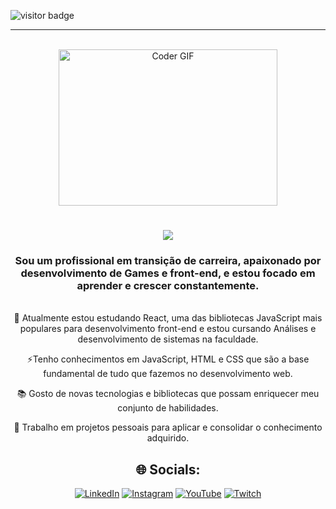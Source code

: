 
![visitor badge](https://visitor-badge.laobi.icu/badge?page_id=Markim-Freitas.visitor-badge&left_color=red&right_color=green&left_text=Hello%20Visitors)

<hr>

<div align="center"><br>    
    <img alt="Coder GIF" height=250 width=350 src="https://media1.giphy.com/media/qgQUggAC3Pfv687qPC/giphy.gif"/>
  <h1 align="center">
    <img src="https://readme-typing-svg.herokuapp.com/?font=Righteous&size=35&center=true&vCenter=true&width=500&height=70&duration=4000&lines=Olá+!+👋;+Eu+me+chamo+Markim+Freitas!;+Bem+vindo+ao+meu+perfil" />
</h1>
</div>

<h3 align="center">Sou um profissional em transição de carreira, apaixonado por desenvolvimento de Games e front-end, e estou focado em aprender e crescer constantemente.</h3>

<br>

<div align="center">
 🚀 Atualmente estou estudando React, uma das bibliotecas JavaScript mais populares para desenvolvimento front-end e estou cursando Análises e desenvolvimento de sistemas na faculdade.

 ⚡Tenho conhecimentos em JavaScript, HTML e CSS que são a base fundamental de tudo que fazemos no desenvolvimento web.

 📚 Gosto de novas tecnologias e bibliotecas que possam enriquecer meu conjunto de habilidades.

 💼 Trabalho em projetos pessoais para aplicar e consolidar o conhecimento adquirido.
 </div>

<div align="center">

<h2>🌐 Socials:</h2> 

[![LinkedIn](https://img.shields.io/badge/LinkedIn-0077B5?logo=linkedin&logoColor=white&style=plastic)](https://www.linkedin.com/in/josemarques-freitas/)
[![Instagram](https://img.shields.io/badge/-Instagram-FA06BD?logo=instagram&logoColor=white&style=plastic)](https://www.instagram.com/markimfreitas.0/)
[![YouTube](https://img.shields.io/badge/-YouTube-FC0505?logo=youtube&logoColor=white&style=plastic)](https://www.youtube.com/@MarkimFreitas)
[![Twitch](https://img.shields.io/badge/-Twitch-F204FA?logo=twitch&logoColor=white&style=plastic)](https://www.twitch.tv/markimfreitas)
